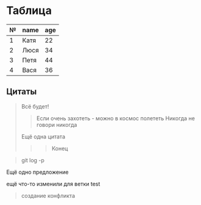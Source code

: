 # Таблица
|№|name|age|
|-|----|---|
|1|Катя|22|
|2|Люся|34|
|3|Петя|44|
|4|Вася|36|

## Цитаты
> Всё будет!
>> Если очень захотеть - можно в космос полететь
> Никогда не говори никогда
>
>Ещё одна цитата
>>> Конец

> git log -p

Ещё одно предложение

ещё что-то изменили для ветки test
>создание конфликта